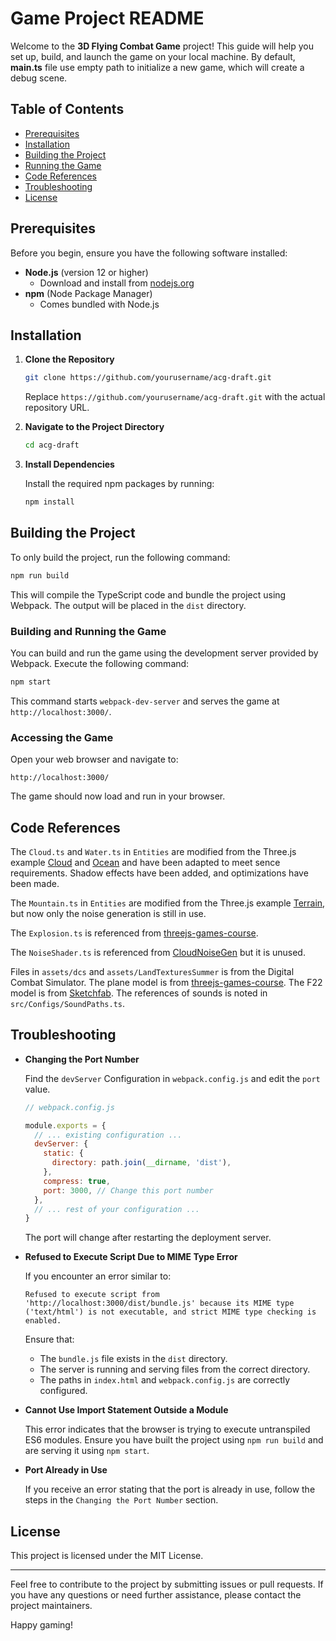 # Game Project README

Welcome to the **3D Flying Combat Game** project! This guide will help you set up, build, and launch the game on your local machine.
By default, **main.ts** file use empty path to initialize a new game, which will create a debug scene.

## Table of Contents

- [Prerequisites](#prerequisites)
- [Installation](#installation)
- [Building the Project](#building-the-project)
- [Running the Game](#running-the-game)
- [Code References](#code-references)
- [Troubleshooting](#troubleshooting)
- [License](#license)

## Prerequisites

Before you begin, ensure you have the following software installed:

- **Node.js** (version 12 or higher)
  - Download and install from [nodejs.org](https://nodejs.org/)
- **npm** (Node Package Manager)
  - Comes bundled with Node.js

## Installation

1. **Clone the Repository**

   ```bash
   git clone https://github.com/yourusername/acg-draft.git
   ```

   Replace `https://github.com/yourusername/acg-draft.git` with the actual repository URL.

2. **Navigate to the Project Directory**

   ```bash
   cd acg-draft
   ```

3. **Install Dependencies**

   Install the required npm packages by running:

   ```bash
   npm install
   ```

## Building the Project

To only build the project, run the following command:

```bash
npm run build
```

This will compile the TypeScript code and bundle the project using Webpack. The output will be placed in the `dist` directory.

### Building and Running the Game

You can build and run the game using the development server provided by Webpack. Execute the following command:

```bash
npm start
```

This command starts `webpack-dev-server` and serves the game at `http://localhost:3000/`.

### Accessing the Game

Open your web browser and navigate to:

```
http://localhost:3000/
```

The game should now load and run in your browser.

## Code References

The `Cloud.ts` and `Water.ts` in `Entities` are modified from the Three.js example [Cloud](https://threejs.org/examples/webgl_volume_cloud.html) and [Ocean](https://threejs.org/examples/webgl_shaders_ocean.html) and have been adapted to meet sence requirements. Shadow effects have been added, and optimizations have been made.

The `Mountain.ts` in `Entities` are modified from the Three.js example [Terrain](https://threejs.org/examples/webgl_geometry_terrain_raycast.html), but now only the noise generation is still in use.

The `Explosion.ts` is referenced from [threejs-games-course](https://github.com/NikLever/threejs-games-course/blob/master/complete/lecture5_6/Explosion.js).

The `NoiseShader.ts` is referenced from [CloudNoiseGen](https://github.com/Fewes/CloudNoiseGen) but it is unused.

Files in `assets/dcs` and `assets/LandTexturesSummer` is from the Digital Combat Simulator.
The plane model is from [threejs-games-course](https://github.com/NikLever/threejs-games-course).
The F22 model is from [Sketchfab](https://sketchfab.com/3d-models/lockheed-martin-f-22-raptor-204d1c74d6c44c049e167887943f1eb2).
The references of sounds is noted in `src/Configs/SoundPaths.ts`.

## Troubleshooting

- **Changing the Port Number**

  Find the `devServer` Configuration in `webpack.config.js` and edit the `port` value.

  ```javascript
  // webpack.config.js

  module.exports = {
    // ... existing configuration ...
    devServer: {
      static: {
        directory: path.join(__dirname, 'dist'),
      },
      compress: true,
      port: 3000, // Change this port number
    },
    // ... rest of your configuration ...
  }
  ```

  The port will change after restarting the deployment server.

- **Refused to Execute Script Due to MIME Type Error**

  If you encounter an error similar to:

  ```
  Refused to execute script from 'http://localhost:3000/dist/bundle.js' because its MIME type ('text/html') is not executable, and strict MIME type checking is enabled.
  ```

  Ensure that:

  - The `bundle.js` file exists in the `dist` directory.
  - The server is running and serving files from the correct directory.
  - The paths in `index.html` and `webpack.config.js` are correctly configured.

- **Cannot Use Import Statement Outside a Module**

  This error indicates that the browser is trying to execute untranspiled ES6 modules. Ensure you have built the project using `npm run build` and are serving it using `npm start`.

- **Port Already in Use**

  If you receive an error stating that the port is already in use, follow the steps in the `Changing the Port Number` section.

## License

This project is licensed under the MIT License.

---

Feel free to contribute to the project by submitting issues or pull requests. If you have any questions or need further assistance, please contact the project maintainers.

Happy gaming!
